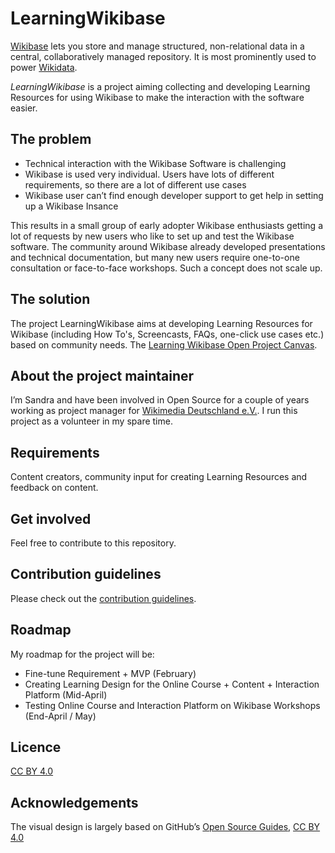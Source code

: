# LearningWikibase

[Wikibase](http://wikiba.se/) lets you store and manage structured, non-relational data in a central, collaboratively managed repository. It is most prominently used to power [Wikidata](https://www.wikidata.org/).

*LearningWikibase* is a project aiming collecting and developing Learning Resources for using Wikibase to make the interaction with the software easier.

## The problem

- Technical interaction with the Wikibase Software is challenging
- Wikibase is used very individual. Users have lots of different requirements, so there are a lot of different use cases
- Wikibase user can’t find enough developer support to get help in setting up a Wikibase Insance

This results in a small group of early adopter Wikibase enthusiasts getting a lot of requests by new users who like to set up and test the Wikibase software. The community around Wikibase already developed presentations and technical documentation, but many new users require one-to-one consultation or face-to-face workshops. Such a concept does not scale up.

## The solution

The project LearningWikibase aims at developing Learning Resources for Wikibase (including How To's, Screencasts, FAQs, one-click use cases etc.) based on community needs. The [Learning Wikibase Open Project Canvas](https://docs.google.com/presentation/d/1YFO84JXrA3J4MPsPVlONfgIFLrKqJo7wf-dQQtPQ8DY/edit#slide=id.g1b30ce0bb1_0_90).

## About the project maintainer

I’m Sandra and have been involved in Open Source for a couple of years working as project manager for [Wikimedia Deutschland e.V.](https://wikimedia.de/). I run this project as a volunteer in my spare time.

## Requirements

Content creators, community input for creating Learning Resources and feedback on content.

## Get involved

Feel free to contribute to this repository.

## Contribution guidelines

Please check out the [contribution guidelines](https://github.com/JeroenDeDauw/LearningWikibase/blob/master/CONTRIBUTING.md).

## Roadmap

My roadmap for the project will be:
- Fine-tune Requirement + MVP (February)
- Creating Learning Design for the Online Course + Content + Interaction Platform (Mid-April)
- Testing Online Course and Interaction Platform on Wikibase Workshops (End-April / May)

## Licence

[CC BY 4.0](https://creativecommons.org/licenses/by/4.0/)

## Acknowledgements

The visual design is largely based on GitHub’s [Open Source Guides](https://github.com/github/opensource.guide), [CC BY 4.0](https://creativecommons.org/licenses/by/4.0/)
